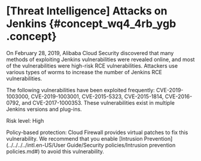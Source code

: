 # \[Threat Intelligence\] Attacks on Jenkins {#concept_wq4_4rb_ygb .concept}

On February 28, 2019, Alibaba Cloud Security discovered that many methods of exploiting Jenkins vulnerabilities were revealed online, and most of the vulnerabilities were high-risk RCE vulnerabilities. Attackers use various types of worms to increase the number of Jenkins RCE vulnerabilities.

The following vulnerabilities have been exploited frequently: CVE-2019-1003000, CVE-2019-1003001, CVE-2015-5323, CVE-2015-1814, CVE-2016-0792, and CVE-2017-1000353. These vulnerabilities exist in multiple Jenkins versions and plug-ins.

Risk level: High

Policy-based protection: Cloud Firewall provides virtual patches to fix this vulnerability. We recommend that you enable [Intrusion Prevention](../../../../intl.en-US/User Guide/Security policies/Intrusion prevention policies.md#) to avoid this vulnerability.

